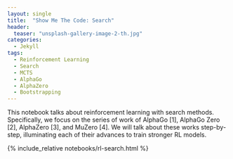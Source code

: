 ```yaml
---
layout: single
title:  "Show Me The Code: Search"
header:
  teaser: "unsplash-gallery-image-2-th.jpg"
categories: 
  - Jekyll
tags:
  - Reinforcement Learning
  - Search
  - MCTS
  - AlphaGo
  - AlphaZero
  - Bootstrapping
---
```


This notebook talks about reinforcement learning with search methods. Specifically, we focus on the series of work of AlphaGo [1], AlphaGo Zero [2], AlphaZero [3], and MuZero [4]. We will talk about these works step-by-step, illuminating each of their advances to train stronger RL models.

{% include_relative notebooks/rl-search.html %}
